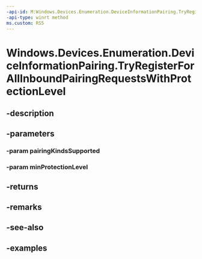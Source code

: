 ```yaml
---
-api-id: M:Windows.Devices.Enumeration.DeviceInformationPairing.TryRegisterForAllInboundPairingRequestsWithProtectionLevel(Windows.Devices.Enumeration.DevicePairingKinds,Windows.Devices.Enumeration.DevicePairingProtectionLevel)
-api-type: winrt method
ms.custom: RS5
---
```


<!-- Method syntax.
public bool DeviceInformationPairing.TryRegisterForAllInboundPairingRequestsWithProtectionLevel(DevicePairingKinds pairingKindsSupported, DevicePairingProtectionLevel minProtectionLevel)
-->

# Windows.Devices.Enumeration.DeviceInformationPairing.TryRegisterForAllInboundPairingRequestsWithProtectionLevel

## -description

## -parameters

### -param pairingKindsSupported

### -param minProtectionLevel

## -returns

## -remarks

## -see-also

## -examples

